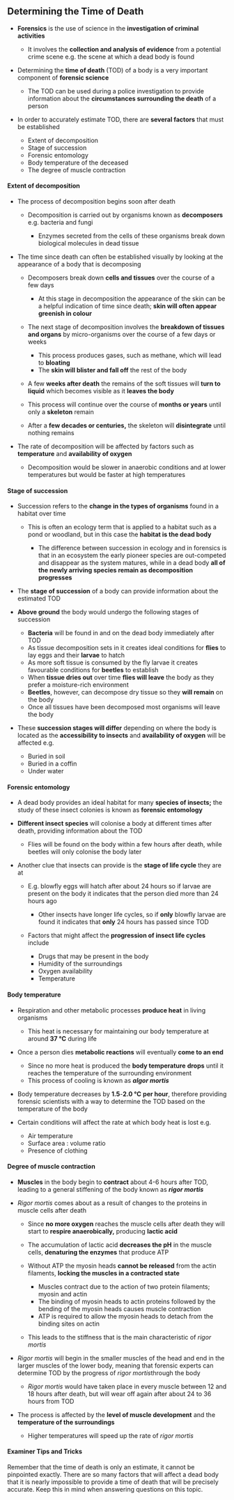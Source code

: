 ## Determining the Time of Death

* **Forensics** is the use of science in the **investigation of criminal activities**

  + It involves the **collection and analysis of evidence** from a potential crime scene e.g. the scene at which a dead body is found
* Determining the **time of death** (TOD) of a body is a very important component of **forensic science**

  + The TOD can be used during a police investigation to provide information about the **circumstances surrounding the death** of a person
* In order to accurately estimate TOD, there are **several factors** that must be established

  + Extent of decomposition
  + Stage of succession
  + Forensic entomology
  + Body temperature of the deceased
  + The degree of muscle contraction

#### Extent of decomposition

* The process of decomposition begins soon after death

  + Decomposition is carried out by organisms known as **decomposers** e.g. bacteria and fungi

    - Enzymes secreted from the cells of these organisms break down biological molecules in dead tissue
* The time since death can often be established visually by looking at the appearance of a body that is decomposing

  + Decomposers break down **cells and tissues** over the course of a few days

    - At this stage in decomposition the appearance of the skin can be a helpful indication of time since death; **skin will often appear greenish in colour**
  + The next stage of decomposition involves the **breakdown of tissues and organs** by micro-organisms over the course of a few days or weeks

    - This process produces gases, such as methane, which will lead to **bloating**
    - The **skin will blister and fall off** the rest of the body
  + A few **weeks after death** the remains of the soft tissues will **turn to liquid** which becomes visible as it **leaves the body**
  + This process will continue over the course of **months or years** until only a **skeleton** remain
  + After a **few decades or centuries,** the skeleton will **disintegrate** until nothing remains
* The rate of decomposition will be affected by factors such as **temperature** and **availability of oxygen**

  + Decomposition would be slower in anaerobic conditions and at lower temperatures but would be faster at high temperatures

#### Stage of succession

* Succession refers to the **change in the types of organisms** found in a habitat over time

  + This is often an ecology term that is applied to a habitat such as a pond or woodland, but in this case the **habitat is the dead body**

    - The difference between succession in ecology and in forensics is that in an ecosystem the early pioneer species are out-competed and disappear as the system matures, while in a dead body **all of the newly arriving species remain as decomposition progresses**
* The **stage of succession** of a body can provide information about the estimated TOD
* **Above ground** the body would undergo the following stages of succession

  + **Bacteria** will be found in and on the dead body immediately after TOD
  + As tissue decomposition sets in it creates ideal conditions for **flies** to lay eggs and their **larvae** to hatch
  + As more soft tissue is consumed by the fly larvae it creates favourable conditions for **beetles** to establish
  + When **tissue dries out** over time **flies will leave** the body as they prefer a moisture-rich environment
  + **Beetles**, however, can decompose dry tissue so they **will remain** on the body
  + Once all tissues have been decomposed most organisms will leave the body
* These **succession stages will differ** depending on where the body is located as the **accessibility to insects** and **availability of oxygen** will be affected e.g.

  + Buried in soil
  + Buried in a coffin
  + Under water

#### Forensic entomology

* A dead body provides an ideal habitat for many **species of insects;** the study of these insect colonies is known as **forensic entomology**
* **Different insect species** will colonise a body at different times after death, providing information about the TOD

  + Flies will be found on the body within a few hours after death, while beetles will only colonise the body later

* Another clue that insects can provide is the **stage of life cycle** they are at

  + E.g. blowfly eggs will hatch after about 24 hours so if larvae are present on the body it indicates that the person died more than 24 hours ago

    - Other insects have longer life cycles, so if **only** blowfly larvae are found it indicates that **only** 24 hours has passed since TOD
  + Factors that might affect the **progression of insect life cycles** include

    - Drugs that may be present in the body
    - Humidity of the surroundings
    - Oxygen availability
    - Temperature

#### Body temperature

* Respiration and other metabolic processes **produce heat** in living organisms

  + This heat is necessary for maintaining our body temperature at around **37 °C** during life
* Once a person dies **metabolic reactions** will eventually **come to an end**

  + Since no more heat is produced the **body temperature** **drops** until it reaches the temperature of the surrounding environment
  + This process of cooling is known as ***algor mortis***
* Body temperature decreases by **1.5**-**2.0 °C** **per hour**, therefore providing forensic scientists with a way to determine the TOD based on the temperature of the body
* Certain conditions will affect the rate at which body heat is lost e.g.

  + Air temperature
  + Surface area : volume ratio
  + Presence of clothing

#### Degree of muscle contraction

* **Muscles** in the body begin to **contract** about 4-6 hours after TOD, leading to a general stiffening of the body known as ***rigor mortis***
* *Rigor mortis* comes about as a result of changes to the proteins in muscle cells after death

  + Since **no more oxygen** reaches the muscle cells after death they will start to **respire anaerobically,** producing **lactic acid**
  + The accumulation of lactic acid **decreases the pH** in the muscle cells, **denaturing the enzymes** that produce ATP
  + Without ATP the myosin heads **cannot be released** from the actin filaments, **locking the muscles in a contracted state**

    - Muscles contract due to the action of two protein filaments; myosin and actin
    - The binding of myosin heads to actin proteins followed by the bending of the myosin heads causes muscle contraction
    - ATP is required to allow the myosin heads to detach from the binding sites on actin
  + This leads to the stiffness that is the main characteristic of *rigor mortis*
* *Rigor mortis* will begin in the smaller muscles of the head and end in the larger muscles of the lower body, meaning that forensic experts can determine TOD by the progress of *rigor mortis*through the body

  + *Rigor mortis* would have taken place in every muscle between 12 and 18 hours after death, but will wear off again after about 24 to 36 hours from TOD
* The process is affected by the **level of muscle development** and the **temperature of the surroundings**

  + Higher temperatures will speed up the rate of *rigor mortis*

#### Examiner Tips and Tricks

Remember that the time of death is only an estimate, it cannot be pinpointed exactly. There are so many factors that will affect a dead body that it is nearly impossible to provide a time of death that will be precisely accurate. Keep this in mind when answering questions on this topic.